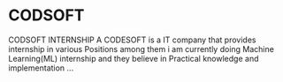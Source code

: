 # CODSOFT
CODSOFT INTERNSHIP
A CODESOFT is a IT company that provides internship in various Positions among them i am currently doing Machine Learning(ML) internship and they believe in Practical knowledge and implementation ...
